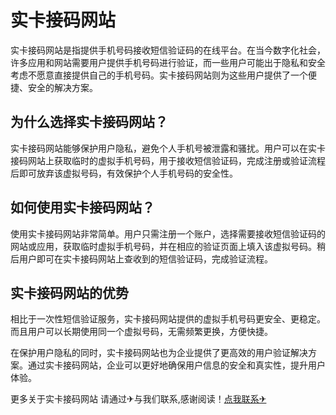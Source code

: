 # 实卡接码网站

实卡接码网站是指提供手机号码接收短信验证码的在线平台。在当今数字化社会，许多应用和网站需要用户提供手机号码进行验证，而一些用户可能出于隐私和安全考虑不愿意直接提供自己的手机号码。实卡接码网站则为这些用户提供了一个便捷、安全的解决方案。

## 为什么选择实卡接码网站？

实卡接码网站能够保护用户隐私，避免个人手机号被泄露和骚扰。用户可以在实卡接码网站上获取临时的虚拟手机号码，用于接收短信验证码，完成注册或验证流程后即可放弃该虚拟号码，有效保护个人手机号码的安全性。

## 如何使用实卡接码网站？

使用实卡接码网站非常简单。用户只需注册一个账户，选择需要接收短信验证码的网站或应用，获取临时虚拟手机号码，并在相应的验证页面上填入该虚拟号码。稍后用户即可在实卡接码网站上查收到的短信验证码，完成验证流程。

## 实卡接码网站的优势

相比于一次性短信验证服务，实卡接码网站提供的虚拟手机号码更安全、更稳定。而且用户可以长期使用同一个虚拟号码，无需频繁更换，方便快捷。

在保护用户隐私的同时，实卡接码网站也为企业提供了更高效的用户验证解决方案。通过实卡接码网站，企业可以更好地确保用户信息的安全和真实性，提升用户体验。

更多关于实卡接码网站 请通过✈与我们联系,感谢阅读！[点我联系✈](https://www.k02.cc)